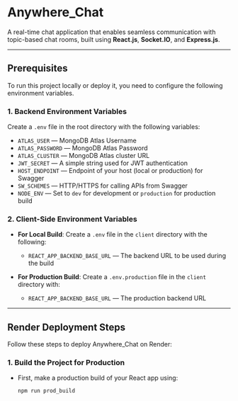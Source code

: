 # **Anywhere_Chat**

A real-time chat application that enables seamless communication with topic-based chat rooms, built using **React.js**, **Socket.IO**, and **Express.js**.

---

## **Prerequisites**

To run this project locally or deploy it, you need to configure the following environment variables.

### **1. Backend Environment Variables**

Create a `.env` file in the root directory with the following variables:

- `ATLAS_USER` — MongoDB Atlas Username
- `ATLAS_PASSWORD` — MongoDB Atlas Password
- `ATLAS_CLUSTER` — MongoDB Atlas cluster URL
- `JWT_SECRET` — A simple string used for JWT authentication
- `HOST_ENDPOINT` — Endpoint of your host (local or production) for Swagger
- `SW_SCHEMES` — HTTP/HTTPS for calling APIs from Swagger
- `NODE_ENV` — Set to `dev` for development or `production` for production build

### **2. Client-Side Environment Variables**

- **For Local Build**: Create a `.env` file in the `client` directory with the following:

  - `REACT_APP_BACKEND_BASE_URL` — The backend URL to be used during the build

- **For Production Build**: Create a `.env.production` file in the `client` directory with:

  - `REACT_APP_BACKEND_BASE_URL` — The production backend URL

---

## **Render Deployment Steps**

Follow these steps to deploy Anywhere_Chat on Render:

### **1. Build the Project for Production**

- First, make a production build of your React app using:

  ```bash
  npm run prod_build

